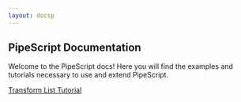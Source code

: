 ```yaml
---
layout: docsp
---
```

## PipeScript Documentation

Welcome to the PipeScript docs! Here you will find the examples and tutorials necessary to use and extend PipeScript.

<a href="/pipescript/#transforms" class="button alt">Transform List </a>
<a href="./basics.html" class="button alt">Tutorial <i class="fa fa-arrow-right"></i></a>
